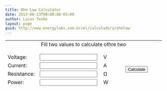 ```yaml
---
title: Ohm Law Calculator
date: 2013-06-13T00:00:00-03:00
author: Lucas Teske
layout: page
guid: http://www.energylabs.com.br/el/calculadora/ohmlaw
---
```


<script>
function fn(num) {
  return parseFloat(num.replace(",", "."));
}

function calcohmlaw() {
    var P = document.getElementsByName("P")[0].value;
    var V = document.getElementsByName("V")[0].value;
    var I = document.getElementsByName("I")[0].value;
    var R = document.getElementsByName("R")[0].value;

    if (P == '' & V == '') {
        V = fn(R) * fn(I);
        P = fn(V) * fn(I);
    } else if (P == '' & R == '') {
        R = fn(V) / fn(I);
        P = fn(V) * fn(I);
    } else if (P == '' & I == '') {
        I = fn(V) / fn(R);
        P = fn(V) * fn(I);
    } else if (V == '' & R == '') {
        V = fn(P) / fn(I);
        R = fn(V) / fn(I);
    } else if (V == '' & I == '') {
        I = Math.sqrt(fn(P) / fn(R));
        V = fn(P) / fn(I);
    } else if (R == '' & I == '') {
        I = fn(P) / fn(V);
        R = fn(V) / fn(I);
    }

    document.getElementsByName("P")[0].value = P;
    document.getElementsByName("V")[0].value = V;
    document.getElementsByName("R")[0].value = R;
    document.getElementsByName("I")[0].value = I;
}
</script>
<center>
<table width="397" height="155" border="0" cellpadding="0" cellspacing="0">
  <tr>
    <td height="19" colspan="6" valign="top"><center>Fill two values to calculate othre two</center></td>
  </tr>
  <tr>
    <td width="83" height="15"></td>
    <td width="144"></td>
    <td width="27"></td>
    <td width="39"></td>
    <td width="62"></td>
    <td width="42"></td>
  </tr>
  <tr>
    <td height="22" valign="top">Voltage:</td>
    <td valign="top"><input type="text" name="V" /></td>
    <td valign="top">&nbsp;V</td>
    <td>&nbsp;</td>
    <td>&nbsp;</td>
    <td>&nbsp;</td>
  </tr>
  <tr>
    <td rowspan="2" valign="top">Current:</td>
    <td rowspan="2" valign="top"><input type="text" name="I" /></td>
    <td rowspan="2" valign="top">&nbsp;A</td>
    <td height="12"></td>
    <td></td>
    <td></td>
  </tr>
  <tr>
    <td height="10"></td>
    <td rowspan="2" valign="top">
      <input name="calcohm" type="button" id="calcohm" onclick="javascript:calcohmlaw();" value="Calculate" />
    </td>
    <td></td>
  </tr>
  <tr>
    <td rowspan="2" valign="top">Resistance:</td>
    <td rowspan="2" valign="top"><input type="text" name="R" /></td>
    <td rowspan="2" valign="top">&nbsp;&Omega;&nbsp;</td>
    <td height="14"></td>
    <td></td>
  </tr>
  <tr>
    <td height="8"></td>
    <td></td>
    <td></td>
  </tr>
<tr>
    <td height="22" valign="top">Power:</td>
    <td valign="top"><input type="text" name="P" /></td>
    <td valign="top">&nbsp;W</td>
    <td></td>
    <td></td>
    <td></td>
  </tr>
  <tr>
    <td height="13"></td>
    <td></td>
    <td></td>
    <td></td>
    <td></td>
    <td></td>
  </tr>

  <tr>
    <td height="19" colspan="6" valign="top"><center>P = V * I - V = R * I</center></td>
  </tr>
</table>
</center>